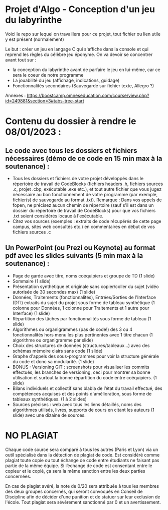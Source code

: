 # Projet d'Algo - Conception d'un jeu du labyrinthe

Voici le repo sur lequel on travaillera pour ce projet, tout fichier ou lien utile y est présent (normalement)

Le but : créer un jeu en langage C qui s'affiche dans la console et qui reprend les règles du célèbre jeu éponyme.
On va devoir se concentrer avant tout sur  :
 - la conception du labyrinthe avant de parfaire le jeu en lui-même, car ce sera le coeur de notre programme
 - La jouabilité du jeu (affichage, indications, guidage)
 - Fonctionnalités secondaires (Sauvegarde sur fichier texte, Allegro ?)

Annexes : https://boostcamp.omneseducation.com/course/view.php?id=249881&section=3#tabs-tree-start


# Contenu du dossier à rendre le 08/01/2023 : 
## Le code avec tous les dossiers et fichiers nécessaires (démo de ce code en 15 min max à la soutenance) :
 - Tous les dossiers et fichiers de votre projet développés dans le répertoire de travail de CodeBlocks (fichiers headers .h, fichiers sources .c, projet .cbp, exécutable .exe etc.), et tout autre fichier que vous jugez nécessaire au bon fonctionnement de votre programme (par exemple, fichier(s) de sauvegarde au format .txt).
Remarque : Dans vos appels de fopen, ne précisez aucun chemin de répertoire (sauf s'il est dans un dossier du répertoire de travail de CodeBlocks) pour que vos fichiers .txt soient considérés locaux à l'exécutable.
- Citez vos sources (exemples : extraits de code récupérés de cette page campus, sites web consultés etc.) en commentaires en début de vos fichiers sources .c

## Un PowerPoint (ou Prezi ou Keynote) au format pdf avec les slides suivants (5 min max à la soutenance) :
- Page de garde avec titre, noms coéquipiers et groupe de TD (1 slide)
- Sommaire (1 slide)
- Présentation synthétique et originale sans copier/coller du sujet (vidéo autorisée de 30 secondes max) (1 slide)
- Données, Traitements (fonctionnalités), Entrées/Sorties de l'Interface (DTI) extraits du sujet du projet sous forme de tableau synthétique (1 colonne pour Données, 1 colonne pour Traitements et 1 autre pour Interface) (1 slide)
- Répartition des tâches par fonctionnalités sous forme de tableau (1 slide)
- Algorithmes ou organigrammes (pas de code!) des 3 ou 4 fonctionnalités hors menu les plus pertinentes avec 1 titre chacun  (1 algorithme ou organigramme par slide)
- Choix des structures de données (structures/tableaux…) avec des schémas mémoire clairs sans code (1 slide)
- Graphe d'appels des sous-programmes pour voir la structure générale du code et donc sa modularité. (1 slide)
- BONUS : Versioning GIT : screenshots pour visualiser les commits effectués, les branches de versioning, ceci pour montrer sa bonne utilisation et surtout la bonne répartition du code entre coéquipiers. (1 slide)
- Bilans individuels et collectif sans blabla de l’état du travail effectué, des compétences acquises et des points d'amélioration, sous forme de tableaux synthétiques. (1 à 2 slides)
- Sources précises : web avec tous les liens détaillés, noms des algorithmes utilisés, livres, supports de cours en citant les auteurs (1 slide) avec une dizaine de sources.


# NO PLAGIAT
Chaque code source sera comparé à tous les autres (Paris et Lyon) via un outil spécialisé dans la détection de plagiat de code.  Est considéré comme plagiat toute copie ou tout échange de code entre étudiants ne faisant pas partie de la même équipe.  Si l’échange de code est consentant entre le copieur et le copié, ça sera la même sanction entre les deux parties concernées.

En cas de plagiat avéré, la note de 0/20 sera attribuée à tous les membres des deux groupes concernés, qui seront convoqués en Conseil de Discipline afin de décider d'une punition et de statuer sur leur exclusion de l'école. Tout plagiat sera sévèrement sanctionné par 0 et un avertissement. 

